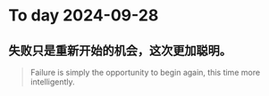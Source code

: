 
# To day 2024-09-28


## 失败只是重新开始的机会，这次更加聪明。
> Failure is simply the opportunity to begin again, this time more intelligently.

    